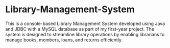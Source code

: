 # Library-Management-System
This is a console-based Library Management System developed using Java and JDBC with a MySQL database as part of my first-year project. The system is designed to streamline library operations by enabling librarians to manage books, members, loans, and returns efficiently.
